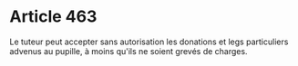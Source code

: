 # Article 463

Le tuteur peut accepter sans autorisation les donations et legs particuliers advenus au pupille, à moins qu'ils ne soient grevés de charges.
